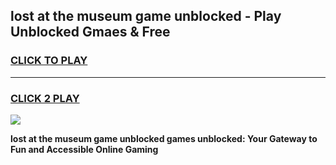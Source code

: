 
## lost at the museum game unblocked - Play Unblocked Gmaes & Free
<h3>
<a href="https://premium.freeplayer.one?title=lost_at_the_museum_game_unblocked&ref=20F">CLICK TO PLAY</a></h3>
<hr>

<h3>
<a href="https://premium.freeplayer.one?title=lost_at_the_museum_game_unblocked&ref=20F">CLICK 2 PLAY</a>
  
</h3>

<a href="https://premium.freeplayer.one?title=lost_at_the_museum_game_unblocked&ref=20F/"><img src="https://clearcache.store/games.png"></a>


**lost at the museum game unblocked games unblocked: Your Gateway to Fun and Accessible Online Gaming**
